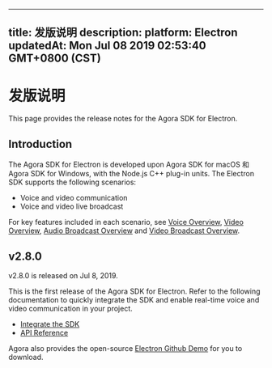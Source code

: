 
---
title: 发版说明
description: 
platform: Electron
updatedAt: Mon Jul 08 2019 02:53:40 GMT+0800 (CST)
---
# 发版说明
This page provides the release notes for the Agora SDK for Electron.

## Introduction
 
The Agora SDK for Electron is developed upon Agora SDK for macOS 和 Agora SDK for Windows, with the Node.js C++ plug-in units. The Electron SDK supports the following scenarios:
 
- Voice and video communication
- Voice and video live broadcast
 
For key features included in each scenario, see [Voice Overview](../../en/Video/product_voice.md), [Video Overview](../../en/Video/product_video.md), [Audio Broadcast Overview](../../en/Video/product_live_audio.md) and [Video Broadcast Overview](../../en/Video/product_live.md).
 
## v2.8.0

v2.8.0 is released on Jul 8, 2019.
 
This is the first release of the Agora SDK for Electron. Refer to the following documentation to quickly integrate the SDK and enable real-time voice and video communication in your project.
 
- [Integrate the SDK](../../en/Video/electron_video.md)
- [API Reference](https://docs.agora.io/en/Video/API%20Reference/electron/index.html)
 
Agora also provides the open-source [Electron Github Demo](https://github.com/AgoraIO-Community/Agora-Electron-Quickstart) for you to download.

